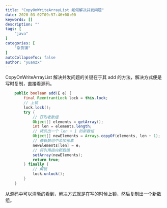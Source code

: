 ```yaml
---
title: "CopyOnWriteArrayList 如何解决并发问题"
date: 2020-03-02T09:57:46+08:00
keywords: []
description: ""
tags: [
    "java"
]
categories: [
    "杂货铺"
]
autoCollapseToc: false
author: "yuanzx"
---
```


CopyOnWriteArrayList 解决并发问题的关键在于其 add 的方法，解决方式便是写时复制，直接看源码。

```java
    public boolean add(E e) {
        final ReentrantLock lock = this.lock;
        // 上锁
        lock.lock();
        try {
            // 获取老数组
            Object[] elements = getArray();
            int len = elements.length;
            // 拷贝出一个 len + 1 的新数组
            Object[] newElements = Arrays.copyOf(elements, len + 1); 
            // 像新数组中添加元素
            newElements[len] = e;
            // 将引用指向新数组
            setArray(newElements); 
            return true;
        } finally {
            // 解锁
            lock.unlock();
        }
    }
```

从源码中可以清晰的看到，解决方式就是在写的时候上锁，然后复制出一个新数组。